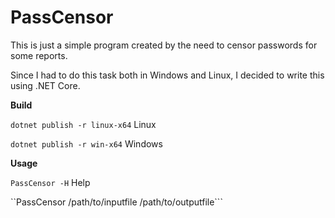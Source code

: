 **PassCensor**
============================

This is just a simple program created by the need to censor passwords for some reports. 

Since I had to do this task both in Windows and Linux, I decided to write this using .NET Core.

**Build**

``dotnet publish -r linux-x64`` Linux

``dotnet publish -r win-x64``   Windows

**Usage**

``PassCensor -H``  Help

``PassCensor /path/to/inputfile /path/to/outputfile```
